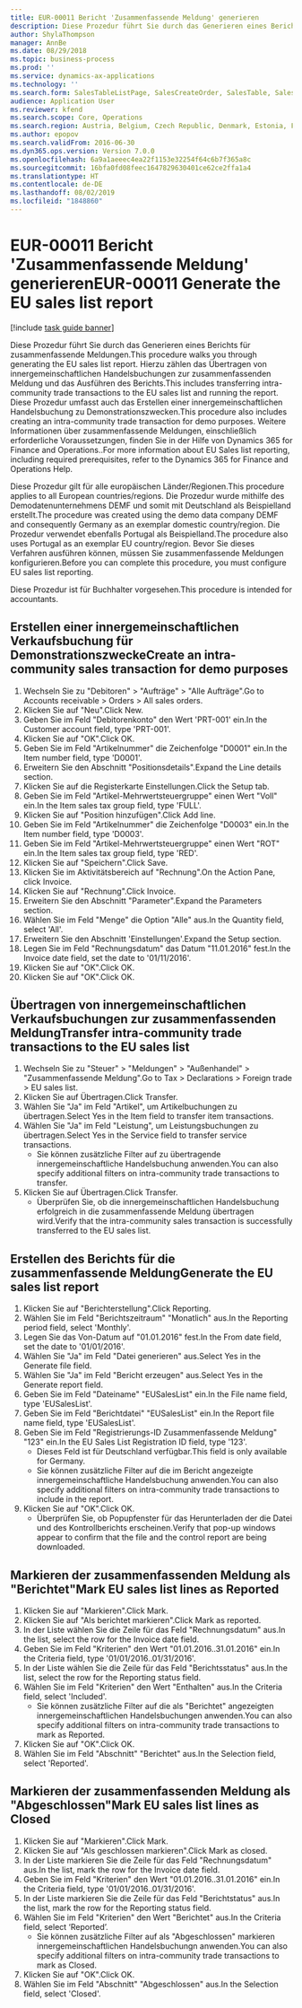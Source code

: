 ```yaml
---
title: EUR-00011 Bericht 'Zusammenfassende Meldung' generieren
description: Diese Prozedur führt Sie durch das Generieren eines Berichts für zusammenfassende Meldungen.
author: ShylaThompson
manager: AnnBe
ms.date: 08/29/2018
ms.topic: business-process
ms.prod: ''
ms.service: dynamics-ax-applications
ms.technology: ''
ms.search.form: SalesTableListPage, SalesCreateOrder, SalesTable, SalesEditLines,  EUSalesList, EUSalesListSelection, SysQueryForm, SysLookup
audience: Application User
ms.reviewer: kfend
ms.search.scope: Core, Operations
ms.search.region: Austria, Belgium, Czech Republic, Denmark, Estonia, Finland, France, Germany, Hungary, Ireland, Italy, Latvia, Lithuania, Netherlands, Poland, Spain, Sweden, United Kingdom
ms.author: epopov
ms.search.validFrom: 2016-06-30
ms.dyn365.ops.version: Version 7.0.0
ms.openlocfilehash: 6a9a1aeeec4ea22f1153e32254f64c6b7f365a8c
ms.sourcegitcommit: 16bfa0fd08feec1647829630401ce62ce2ffa1a4
ms.translationtype: HT
ms.contentlocale: de-DE
ms.lasthandoff: 08/02/2019
ms.locfileid: "1848860"
---
```

# <a name="eur-00011-generate-the-eu-sales-list-report"></a><span data-ttu-id="f1592-103">EUR-00011 Bericht 'Zusammenfassende Meldung' generieren</span><span class="sxs-lookup"><span data-stu-id="f1592-103">EUR-00011 Generate the EU sales list report</span></span>

[!include [task guide banner](../../includes/task-guide-banner.md)]

<span data-ttu-id="f1592-104">Diese Prozedur führt Sie durch das Generieren eines Berichts für zusammenfassende Meldungen.</span><span class="sxs-lookup"><span data-stu-id="f1592-104">This procedure walks you through generating the EU sales list report.</span></span> <span data-ttu-id="f1592-105">Hierzu zählen das Übertragen von innergemeinschaftlichen Handelsbuchungen zur zusammenfassenden Meldung und das Ausführen des Berichts.</span><span class="sxs-lookup"><span data-stu-id="f1592-105">This includes transferring intra-community trade transactions to the EU sales list and running the report.</span></span> <span data-ttu-id="f1592-106">Diese Prozedur umfasst auch das Erstellen einer innergemeinschaftlichen Handelsbuchung zu Demonstrationszwecken.</span><span class="sxs-lookup"><span data-stu-id="f1592-106">This  procedure also includes creating an intra-community trade transaction for demo purposes.</span></span> <span data-ttu-id="f1592-107">Weitere Informationen über zusammenfassende Meldungen, einschließlich erforderliche Voraussetzungen, finden Sie in der Hilfe von Dynamics 365 for Finance and Operations..</span><span class="sxs-lookup"><span data-stu-id="f1592-107">For more information about EU Sales list reporting, including required prerequisites, refer to the Dynamics 365 for Finance and Operations Help.</span></span>

<span data-ttu-id="f1592-108">Diese Prozedur gilt für alle europäischen Länder/Regionen.</span><span class="sxs-lookup"><span data-stu-id="f1592-108">This procedure applies to all European countries/regions.</span></span> <span data-ttu-id="f1592-109">Die Prozedur wurde mithilfe des Demodatenunternehmens DEMF und somit mit Deutschland als Beispielland erstellt.</span><span class="sxs-lookup"><span data-stu-id="f1592-109">The procedure was created using the demo data company DEMF and consequently Germany as an exemplar domestic country/region.</span></span> <span data-ttu-id="f1592-110">Die Prozedur verwendet ebenfalls Portugal als Beispielland.</span><span class="sxs-lookup"><span data-stu-id="f1592-110">The procedure also uses Portugal as an exemplar EU country/region.</span></span> <span data-ttu-id="f1592-111">Bevor Sie dieses Verfahren ausführen können, müssen Sie zusammenfassende Meldungen konfigurieren.</span><span class="sxs-lookup"><span data-stu-id="f1592-111">Before you can complete this procedure, you must configure EU sales list reporting.</span></span>

<span data-ttu-id="f1592-112">Diese Prozedur ist für Buchhalter vorgesehen.</span><span class="sxs-lookup"><span data-stu-id="f1592-112">This procedure is intended for accountants.</span></span>


## <a name="create-an-intra-community-sales-transaction-for-demo-purposes"></a><span data-ttu-id="f1592-113">Erstellen einer innergemeinschaftlichen Verkaufsbuchung für Demonstrationszwecke</span><span class="sxs-lookup"><span data-stu-id="f1592-113">Create an intra-community sales transaction for demo purposes</span></span>
1. <span data-ttu-id="f1592-114">Wechseln Sie zu "Debitoren" > "Aufträge" > "Alle Aufträge".</span><span class="sxs-lookup"><span data-stu-id="f1592-114">Go to Accounts receivable > Orders > All sales orders.</span></span>
2. <span data-ttu-id="f1592-115">Klicken Sie auf "Neu".</span><span class="sxs-lookup"><span data-stu-id="f1592-115">Click New.</span></span>
3. <span data-ttu-id="f1592-116">Geben Sie im Feld "Debitorenkonto" den Wert 'PRT-001' ein.</span><span class="sxs-lookup"><span data-stu-id="f1592-116">In the Customer account field, type 'PRT-001'.</span></span>
4. <span data-ttu-id="f1592-117">Klicken Sie auf "OK".</span><span class="sxs-lookup"><span data-stu-id="f1592-117">Click OK.</span></span>
5. <span data-ttu-id="f1592-118">Geben Sie im Feld "Artikelnummer" die Zeichenfolge "D0001" ein.</span><span class="sxs-lookup"><span data-stu-id="f1592-118">In the Item number field, type 'D0001'.</span></span>
6. <span data-ttu-id="f1592-119">Erweitern Sie den Abschnitt "Positionsdetails".</span><span class="sxs-lookup"><span data-stu-id="f1592-119">Expand the Line details section.</span></span>
7. <span data-ttu-id="f1592-120">Klicken Sie auf die Registerkarte Einstellungen.</span><span class="sxs-lookup"><span data-stu-id="f1592-120">Click the Setup tab.</span></span>
8. <span data-ttu-id="f1592-121">Geben Sie im Feld "Artikel-Mehrwertsteuergruppe" einen Wert "Voll" ein.</span><span class="sxs-lookup"><span data-stu-id="f1592-121">In the Item sales tax group field, type 'FULL'.</span></span>
9. <span data-ttu-id="f1592-122">Klicken Sie auf "Position hinzufügen".</span><span class="sxs-lookup"><span data-stu-id="f1592-122">Click Add line.</span></span>
10. <span data-ttu-id="f1592-123">Geben Sie im Feld "Artikelnummer" die Zeichenfolge "D0003" ein.</span><span class="sxs-lookup"><span data-stu-id="f1592-123">In the Item number field, type 'D0003'.</span></span>
11. <span data-ttu-id="f1592-124">Geben Sie im Feld "Artikel-Mehrwertsteuergruppe" einen Wert "ROT" ein.</span><span class="sxs-lookup"><span data-stu-id="f1592-124">In the Item sales tax group field, type 'RED'.</span></span>
12. <span data-ttu-id="f1592-125">Klicken Sie auf "Speichern".</span><span class="sxs-lookup"><span data-stu-id="f1592-125">Click Save.</span></span>
13. <span data-ttu-id="f1592-126">Klicken Sie im Aktivitätsbereich auf "Rechnung".</span><span class="sxs-lookup"><span data-stu-id="f1592-126">On the Action Pane, click Invoice.</span></span>
14. <span data-ttu-id="f1592-127">Klicken Sie auf "Rechnung".</span><span class="sxs-lookup"><span data-stu-id="f1592-127">Click Invoice.</span></span>
15. <span data-ttu-id="f1592-128">Erweitern Sie den Abschnitt "Parameter".</span><span class="sxs-lookup"><span data-stu-id="f1592-128">Expand the Parameters section.</span></span>
16. <span data-ttu-id="f1592-129">Wählen Sie im Feld "Menge" die Option "Alle" aus.</span><span class="sxs-lookup"><span data-stu-id="f1592-129">In the Quantity field, select 'All'.</span></span>
17. <span data-ttu-id="f1592-130">Erweitern Sie den Abschnitt 'Einstellungen'.</span><span class="sxs-lookup"><span data-stu-id="f1592-130">Expand the Setup section.</span></span>
18. <span data-ttu-id="f1592-131">Legen Sie im Feld "Rechnungsdatum" das Datum "11.01.2016" fest.</span><span class="sxs-lookup"><span data-stu-id="f1592-131">In the Invoice date field, set the date to '01/11/2016'.</span></span>
19. <span data-ttu-id="f1592-132">Klicken Sie auf "OK".</span><span class="sxs-lookup"><span data-stu-id="f1592-132">Click OK.</span></span>
20. <span data-ttu-id="f1592-133">Klicken Sie auf "OK".</span><span class="sxs-lookup"><span data-stu-id="f1592-133">Click OK.</span></span>

## <a name="transfer-intra-community-trade-transactions-to-the-eu-sales-list"></a><span data-ttu-id="f1592-134">Übertragen von innergemeinschaftlichen Verkaufsbuchungen zur zusammenfassenden Meldung</span><span class="sxs-lookup"><span data-stu-id="f1592-134">Transfer intra-community trade transactions to the EU sales list</span></span>
1. <span data-ttu-id="f1592-135">Wechseln Sie zu "Steuer" > "Meldungen" > "Außenhandel" > "Zusammenfassende Meldung".</span><span class="sxs-lookup"><span data-stu-id="f1592-135">Go to Tax > Declarations > Foreign trade > EU sales list.</span></span>
2. <span data-ttu-id="f1592-136">Klicken Sie auf Übertragen.</span><span class="sxs-lookup"><span data-stu-id="f1592-136">Click Transfer.</span></span>
3. <span data-ttu-id="f1592-137">Wählen Sie "Ja" im Feld "Artikel", um Artikelbuchungen zu übertragen.</span><span class="sxs-lookup"><span data-stu-id="f1592-137">Select Yes in the Item field to transfer item transactions.</span></span>
4. <span data-ttu-id="f1592-138">Wählen Sie "Ja" im Feld "Leistung", um Leistungsbuchungen zu übertragen.</span><span class="sxs-lookup"><span data-stu-id="f1592-138">Select Yes in the Service field to transfer service transactions.</span></span>
    * <span data-ttu-id="f1592-139">Sie können zusätzliche Filter auf zu übertragende innergemeinschaftliche Handelsbuchung anwenden.</span><span class="sxs-lookup"><span data-stu-id="f1592-139">You can also specify additional filters on intra-community trade transactions to transfer.</span></span>  
5. <span data-ttu-id="f1592-140">Klicken Sie auf Übertragen.</span><span class="sxs-lookup"><span data-stu-id="f1592-140">Click Transfer.</span></span>
    * <span data-ttu-id="f1592-141">Überprüfen Sie, ob die innergemeinschaftlichen Handelsbuchung erfolgreich in die zusammenfassende Meldung übertragen wird.</span><span class="sxs-lookup"><span data-stu-id="f1592-141">Verify that the intra-community sales transaction is successfully transferred to the EU sales list.</span></span>  

## <a name="generate-the-eu-sales-list-report"></a><span data-ttu-id="f1592-142">Erstellen des Berichts für die zusammenfassende Meldung</span><span class="sxs-lookup"><span data-stu-id="f1592-142">Generate the EU sales list report</span></span>
1. <span data-ttu-id="f1592-143">Klicken Sie auf "Berichterstellung".</span><span class="sxs-lookup"><span data-stu-id="f1592-143">Click Reporting.</span></span>
2. <span data-ttu-id="f1592-144">Wählen Sie im Feld "Berichtszeitraum" "Monatlich" aus.</span><span class="sxs-lookup"><span data-stu-id="f1592-144">In the Reporting period field, select 'Monthly'.</span></span>
3. <span data-ttu-id="f1592-145">Legen Sie das Von-Datum auf "01.01.2016" fest.</span><span class="sxs-lookup"><span data-stu-id="f1592-145">In the From date field, set the date to '01/01/2016'.</span></span>
4. <span data-ttu-id="f1592-146">Wählen Sie "Ja" im Feld "Datei generieren" aus.</span><span class="sxs-lookup"><span data-stu-id="f1592-146">Select Yes in the Generate file field.</span></span>
5. <span data-ttu-id="f1592-147">Wählen Sie "Ja" im Feld "Bericht erzeugen" aus.</span><span class="sxs-lookup"><span data-stu-id="f1592-147">Select Yes in the Generate report field.</span></span>
6. <span data-ttu-id="f1592-148">Geben Sie im Feld "Dateiname" "EUSalesList" ein.</span><span class="sxs-lookup"><span data-stu-id="f1592-148">In the File name field, type 'EUSalesList'.</span></span>
7. <span data-ttu-id="f1592-149">Geben Sie im Feld "Berichtdatei" "EUSalesList" ein.</span><span class="sxs-lookup"><span data-stu-id="f1592-149">In the Report file name field, type 'EUSalesList'.</span></span>
8. <span data-ttu-id="f1592-150">Geben Sie im Feld "Registrierungs-ID Zusammenfassende Meldung" "123" ein.</span><span class="sxs-lookup"><span data-stu-id="f1592-150">In the EU Sales List Registration ID field, type '123'.</span></span>
    * <span data-ttu-id="f1592-151">Dieses Feld ist für Deutschland verfügbar.</span><span class="sxs-lookup"><span data-stu-id="f1592-151">This field is only available for Germany.</span></span>  
    * <span data-ttu-id="f1592-152">Sie können zusätzliche Filter auf die im Bericht angezeigte innergemeinschaftliche Handelsbuchung anwenden.</span><span class="sxs-lookup"><span data-stu-id="f1592-152">You can also specify additional filters on intra-community trade transactions to include in the report.</span></span>  
9. <span data-ttu-id="f1592-153">Klicken Sie auf "OK".</span><span class="sxs-lookup"><span data-stu-id="f1592-153">Click OK.</span></span>
    * <span data-ttu-id="f1592-154">Überprüfen Sie, ob Popupfenster für das Herunterladen der die Datei und des Kontrollberichts erscheinen.</span><span class="sxs-lookup"><span data-stu-id="f1592-154">Verify that pop-up windows appear to confirm that the file and the control report are being downloaded.</span></span>  

## <a name="mark-eu-sales-list-lines-as-reported"></a><span data-ttu-id="f1592-155">Markieren der zusammenfassenden Meldung als "Berichtet"</span><span class="sxs-lookup"><span data-stu-id="f1592-155">Mark EU sales list lines as Reported</span></span>
1. <span data-ttu-id="f1592-156">Klicken Sie auf "Markieren".</span><span class="sxs-lookup"><span data-stu-id="f1592-156">Click Mark.</span></span>
2. <span data-ttu-id="f1592-157">Klicken Sie auf "Als berichtet markieren".</span><span class="sxs-lookup"><span data-stu-id="f1592-157">Click Mark as reported.</span></span>
3. <span data-ttu-id="f1592-158">In der Liste wählen Sie die Zeile für das Feld "Rechnungsdatum" aus.</span><span class="sxs-lookup"><span data-stu-id="f1592-158">In the list, select the row for the Invoice date field.</span></span>
4. <span data-ttu-id="f1592-159">Geben Sie im Feld "Kriterien" den Wert "01.01.2016..31.01.2016" ein.</span><span class="sxs-lookup"><span data-stu-id="f1592-159">In the Criteria field, type '01/01/2016..01/31/2016'.</span></span>
5. <span data-ttu-id="f1592-160">In der Liste wählen Sie die Zeile für das Feld "Berichtsstatus" aus.</span><span class="sxs-lookup"><span data-stu-id="f1592-160">In the list, select the row for the Reporting status field.</span></span>
6. <span data-ttu-id="f1592-161">Wählen Sie im Feld "Kriterien" den Wert "Enthalten" aus.</span><span class="sxs-lookup"><span data-stu-id="f1592-161">In the Criteria field, select 'Included'.</span></span>
    * <span data-ttu-id="f1592-162">Sie können zusätzliche Filter auf die als "Berichtet" angezeigten innergemeinschaftlichen Handelsbuchungen anwenden.</span><span class="sxs-lookup"><span data-stu-id="f1592-162">You can also specify additional filters on intra-community trade transactions to mark as Reported.</span></span>  
7. <span data-ttu-id="f1592-163">Klicken Sie auf "OK".</span><span class="sxs-lookup"><span data-stu-id="f1592-163">Click OK.</span></span>
8. <span data-ttu-id="f1592-164">Wählen Sie im Feld "Abschnitt" "Berichtet" aus.</span><span class="sxs-lookup"><span data-stu-id="f1592-164">In the Selection field, select 'Reported'.</span></span>

## <a name="mark-eu-sales-list-lines-as-closed"></a><span data-ttu-id="f1592-165">Markieren der zusammenfassenden Meldung als "Abgeschlossen"</span><span class="sxs-lookup"><span data-stu-id="f1592-165">Mark EU sales list lines as Closed</span></span>
1. <span data-ttu-id="f1592-166">Klicken Sie auf "Markieren".</span><span class="sxs-lookup"><span data-stu-id="f1592-166">Click Mark.</span></span>
2. <span data-ttu-id="f1592-167">Klicken Sie auf "Als geschlossen markieren".</span><span class="sxs-lookup"><span data-stu-id="f1592-167">Click Mark as closed.</span></span>
3. <span data-ttu-id="f1592-168">In der Liste markieren Sie die Zeile für das Feld "Rechnungsdatum" aus.</span><span class="sxs-lookup"><span data-stu-id="f1592-168">In the list, mark the row for the Invoice date field.</span></span>
4. <span data-ttu-id="f1592-169">Geben Sie im Feld "Kriterien" den Wert "01.01.2016..31.01.2016" ein.</span><span class="sxs-lookup"><span data-stu-id="f1592-169">In the Criteria field, type '01/01/2016..01/31/2016'.</span></span>
5. <span data-ttu-id="f1592-170">In der Liste markieren Sie die Zeile für das Feld "Berichtstatus" aus.</span><span class="sxs-lookup"><span data-stu-id="f1592-170">In the list, mark the row for the Reporting status field.</span></span>
6. <span data-ttu-id="f1592-171">Wählen Sie im Feld "Kriterien" den Wert "Berichtet" aus.</span><span class="sxs-lookup"><span data-stu-id="f1592-171">In the Criteria field, select ‘Reported’.</span></span>
    * <span data-ttu-id="f1592-172">Sie können zusätzliche Filter auf als "Abgeschlossen" markieren innergemeinschaftlichen Handelsbuchungn anwenden.</span><span class="sxs-lookup"><span data-stu-id="f1592-172">You can also specify additional filters on intra-community trade transactions to mark as Closed.</span></span>  
7. <span data-ttu-id="f1592-173">Klicken Sie auf "OK".</span><span class="sxs-lookup"><span data-stu-id="f1592-173">Click OK.</span></span>
8. <span data-ttu-id="f1592-174">Wählen Sie im Feld "Abschnitt" "Abgeschlossen" aus.</span><span class="sxs-lookup"><span data-stu-id="f1592-174">In the Selection field, select 'Closed'.</span></span>

